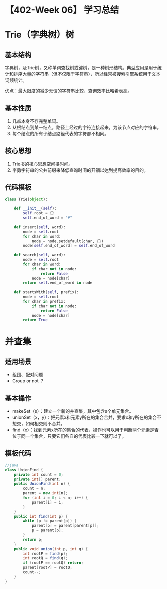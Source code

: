 <h1> 【402-Week 06】 学习总结</h1>
<h1> Trie（字典树）树</h1>
<h2>基本结构</h2>

字典树，及Trie树，又称单词查找树或键树，是一种树形结构。典型应用是用于统计和排序大量的字符串（但不仅限于字符串），所以经常被搜索引擎系统用于文本词频统计。<br>

优点：最大限度的减少无谓的字符串比较，查询效率比哈希表高。<br>

<h2>基本性质</h2>

1. 几点本身不存完整单词。
2. 从根结点到某一结点，路径上经过的字符连接起来，为该节点对应的字符串。
3. 每个结点的所有子结点路径代表的字符都不相同。

<h2>核心思想</h2>

1. Trie书的核心思想空间换时间。
2. 李勇字符串的公共前缀来降低查询时间的开销以达到提高效率的目的。		

<h2>代码模板</h2>

```python
class Trie(object):
  
	def __init__(self): 
		self.root = {} 
		self.end_of_word = "#" 
 
	def insert(self, word): 
		node = self.root 
		for char in word: 
			node = node.setdefault(char, {}) 
		node[self.end_of_word] = self.end_of_word 
 
	def search(self, word): 
		node = self.root 
		for char in word: 
			if char not in node: 
				return False 
			node = node[char] 
		return self.end_of_word in node 
 
	def startsWith(self, prefix): 
		node = self.root 
		for char in prefix: 
			if char not in node: 
				return False 
			node = node[char] 
		return True
```



<h1>并查集</h1>
<h2>适用场景</h2>

- 组团、配对问题
- Group or not ？

<h2>基本操作</h2>

- makeSet（s）：建立一个新的并查集，其中包含s个单元集合。
- unionSet（x，y）：把元素x和元素y所在的集合合并，要求x和y所在的集合不想交，如何相交则不合并。
- find（x）：找到元素x所在的集合的代表，操作也可以用于判断两个元素是否位于同一个集合，只要它们各自的代表比较一下就可以了。





<h2>模板代码</h2>

```java
//java
class UnionFind { 
	private int count = 0; 
	private int[] parent; 
	public UnionFind(int n) { 
		count = n; 
		parent = new int[n]; 
		for (int i = 0; i < n; i++) { 
			parent[i] = i;
		}
	} 
	public int find(int p) { 
		while (p != parent[p]) { 
			parent[p] = parent[parent[p]]; 
			p = parent[p]; 
		}
		return p; 
	}
	public void union(int p, int q) { 
		int rootP = find(p); 
		int rootQ = find(q); 
		if (rootP == rootQ) return; 
		parent[rootP] = rootQ; 
		count--;
	}
}
```

